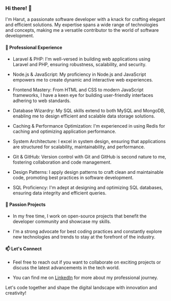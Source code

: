 ### Hi there! 👋

I'm Harut, a passionate software developer with a knack for crafting elegant and efficient solutions. My expertise spans a wide range of technologies and concepts, making me a versatile contributor to the world of software development.

#### 💼 Professional Experience
- Laravel & PHP: I'm well-versed in building web applications using Laravel and PHP, ensuring robustness, scalability, and security.

- Node.js & JavaScript: My proficiency in Node.js and JavaScript empowers me to create dynamic and interactive web experiences.

- Frontend Mastery: From HTML and CSS to modern JavaScript frameworks, I have a keen eye for building user-friendly interfaces adhering to web standards.

- Database Wizardry: My SQL skills extend to both MySQL and MongoDB, enabling me to design efficient and scalable data storage solutions.

- Caching & Performance Optimization: I'm experienced in using Redis for caching and optimizing application performance.

- System Architecture: I excel in system design, ensuring that applications are structured for scalability, maintainability, and performance.

- Git & GitHub: Version control with Git and GitHub is second nature to me, fostering collaboration and code management.

- Design Patterns: I apply design patterns to craft clean and maintainable code, promoting best practices in software development.

- SQL Proficiency: I'm adept at designing and optimizing SQL databases, ensuring data integrity and efficient queries.

#### 🚀 Passion Projects
- In my free time, I work on open-source projects that benefit the developer community and showcase my skills.

- I'm a strong advocate for best coding practices and constantly explore new technologies and trends to stay at the forefront of the industry.

#### 📫 Let's Connect
- Feel free to reach out if you want to collaborate on exciting projects or discuss the latest advancements in the tech world.

- You can find me on [LinkedIn](https://www.linkedin.com/in/harut-hovakimyan-0b07a021b) for more about my professional journey.

Let's code together and shape the digital landscape with innovation and creativity!
